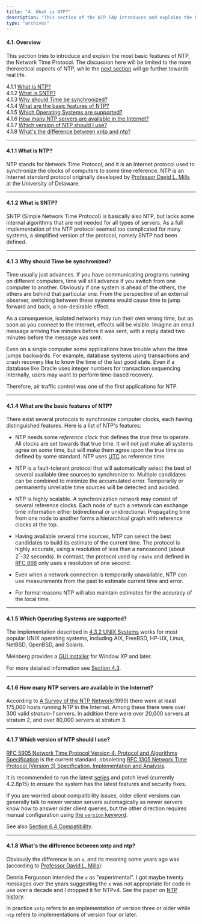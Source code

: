 ```yaml
---
title: "4. What is NTP?"
description: "This section of the NTP FAQ introduces and explains the basic features of NTP, the Network Time Protocol. The discussion is limited to the more theroretical aspects of NTP."
type: "archives"
--- 
```


#### 4.1. Overview

This section tries to introduce and explain the most basic features of NTP, the Network Time Protocol. The discussion here will be limited to the more theroretical aspects of NTP, while the [next section](/ntpfaq/ntp-s-algo/) will go further towards real life.

4.1.1 [What is NTP?](#411-what-is-ntp)  
4.1.2 [What is SNTP?](#412-what-is-sntp)  
4.1.3 [Why should Time be synchronized?](#413-why-should-time-be-synchronized)  
4.1.4 [What are the basic features of NTP?](#414-what-are-the-basic-features-of-ntp)  
4.1.5 [Which Operating Systems are supported?](#415-which-operating-systems-are-supported)  
4.1.6 [How many NTP servers are available in the Internet?](#416-how-many-ntp-servers-are-available-in-the-internet)  
4.1.7 [Which version of NTP should I use?](#417-which-version-of-ntp-should-i-use)  
4.1.8 [What's the difference between xntp and ntp?](#418-whats-the-difference-between-xntp-and-ntp)   

* * *

#### 4.1.1 What is NTP?

NTP stands for Network Time Protocol, and it is an Internet protocol used to synchronize the clocks of computers to some time reference. NTP is an Internet standard protocol originally developed by [Professor David L. Mills](mailto:mills@udel.edu) at the University of Delaware.

* * *

#### 4.1.2 What is SNTP?

SNTP (Simple Network Time Protocol) is basically also NTP, but lacks some internal algorithms that are not needed for all types of servers. As a full implementation of the NTP protocol seemed too complicated for many systems, a simplified version of the protocol, namely SNTP had been defined.

* * *

#### 4.1.3 Why should Time be synchronized?

Time usually just advances. If you have communicating programs running on different computers, time will still advance if you switch from one computer to another. Obviously if one system is ahead of the others, the others are behind that particular one. From the perspective of an external observer, switching between these systems would cause time to jump forward and back, a non-desirable effect.

As a consequence, isolated networks may run their own wrong time, but as soon as you connect to the Internet, effects will be visible. Imagine an email message arriving five minutes before it was sent, with a reply dated two minutes before the message was sent.

Even on a single computer some applications have trouble when the time jumps backwards. For example, database systems using transactions and crash recovery like to know the time of the last good state. Even if a database like Oracle uses integer numbers for transaction sequencing internally, users may want to perform time-based recovery.

Therefore, air traffic control was one of the first applications for NTP.

* * *

#### 4.1.4 What are the basic features of NTP?

There exist several protocols to synchronize computer clocks, each having distinguished features. Here is a list of NTP's features:

* NTP needs some _reference clock_ that defines the _true time_ to operate. All clocks are set towards that true time. It will not just make all systems agree on _some_ time, but will make them agree upon the true time as defined by some standard.
NTP uses [UTC](/ntpfaq/ntp-s-time/#22-what-is-utc) as reference time.

* NTP is a fault-tolerant protocol that will automatically select the best of several available time sources to synchronize to. Multiple candidates can be combined to minimize the accumulated error. Temporarily or permanently unreliable time sources will be detected and avoided.

* NTP is highly scalable. A synchronization network may consist of several reference clocks. Each node of such a network can exchange time information either bidirectional or unidirectional. Propagating time from one node to another forms a hierarchical graph with reference clocks at the top.

* Having available several time sources, NTP can select the best candidates to build its estimate of the current time. The protocol is highly accurate, using a resolution of less than a nanosecond (about 2<sup>^</sup>-32 seconds). In contrast, the protocol used by `rdate` and defined in [RFC 868](https://www.rfc-editor.org/rfc/rfc868.html) only uses a resolution of one second.

* Even when a network connection is temporarily unavailable, NTP can use measurements from the past to estimate current time and error.
* For formal reasons NTP will also maintain estimates for the accuracy of the local time.

* * *

#### 4.1.5 Which Operating Systems are supported?

The implementation described in [4.3.2 UNIX Systems](/ntpfaq/ntp-s-def-impl/#432-unix-systems) works for most popular UNIX operating systems, including AIX, FreeBSD, HP-UX, Linux, NetBSD, OpenBSD, and Solaris.

Meinberg provides a [GUI installer](https://www.meinbergglobal.com/english/sw/ntp.htm#ntp_stable) for Window XP and later.

For more detailed information see [Section 4.3](/ntpfaq/ntp-s-def-impl/).

* * *

#### 4.1.6 How many NTP servers are available in the Internet?

According to [A Survey of the NTP Network](/reflib/reports/ntp-survey99-minar.pdf)(1999) there were at least 175,000 hosts running NTP in the Internet. Among these there were over 300 valid _stratum-1_ servers. In addition there were over 20,000 servers at stratum 2, and over 80,000 servers at stratum 3.

* * *

#### 4.1.7 Which version of NTP should I use?

[RFC 5905 Network Time Protocol Version 4: Protocol and Algorithms Specification](/reflib/rfc/rfc5905.txt) is the current standard, obsoleting [RFC 1305 Network Time Protocol (Version 3) Specification, Implementation and Analysis](/reflib/rfc/rfc1305/rfc1305b.pdf).

It is recommended to run the latest [series](/documentation/4.2.8-series/) and patch level (currently 4.2.8p15) to ensure the system has the latest features and security fixes.

If you are worried about compatibility issues, older client versions can generally talk to newer version servers automagically as newer servers know how to answer older client queries, but the other direction requires manual configuration using [the `version` keyword](/documentation/4.2.8-series/confopt/#server-command-options).

See also [Section 6.4 Compatibility](/ntpfaq/ntp-s-compat/).

* * *

#### 4.1.8 What's the difference between xntp and ntp?

Obviously the difference is an `x`, and its meaning some years ago was (according to [Professor David L. Mills](mailto:mills@udel.edu)):

Dennis Fergusson intended the `x` as "experimental". I got maybe twenty messages over the years suggesting the `x` was not appropriate for code in use over a decade and I dropped it for NTPv4. See the paper on [NTP history](/reflib/memos/hist.txt).

In practice `xntp` refers to an implementation of version three or older while `ntp` refers to implementations of version four or later.